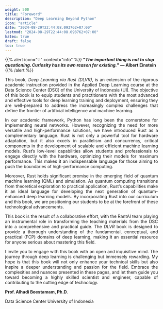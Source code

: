 ```yaml
---
weight: 500
title: "Foreword"
description: "Deep Learning Beyond Python"
icon: "article"
date: "2024-08-29T22:44:08.093762+07:00"
lastmod: "2024-08-29T22:44:08.093762+07:00"
katex: true
draft: false
toc: true
---
```

{{% alert icon="💡" context="info" %}}
<strong>"<em>The important thing is not to stop questioning. Curiosity has its own reason for existing.</em>" — Albert Einstein</strong>
{{% /alert %}}

<p style="text-align: justify;">
This book, <em>Deep Learning via Rust (DLVR)</em>, is an extension of the rigorous academic instruction provided in the Applied Deep Learning course at the Data Science Center (DSC) of the University of Indonesia (UI). The objective of this book is to equip students and practitioners with the most advanced and effective tools for deep learning training and deployment, ensuring they are well-prepared to address the increasingly complex challenges that define the frontier of artificial intelligence and machine learning.
</p>

<p style="text-align: justify;">
In our academic framework, Python has long been the cornerstone for implementing neural networks. However, recognizing the need for more versatile and high-performance solutions, we have introduced Rust as a complementary language. Rust is not only a powerful tool for hardware adaptation, but it also excels in parallelism and concurrency, critical components in the development of scalable and efficient machine learning models. Rust’s low-level capabilities allow students and professionals to engage directly with the hardware, optimizing their models for maximum performance. This makes it an indispensable language for those aiming to push the boundaries of high-performance computing.
</p>

<p style="text-align: justify;">
Moreover, Rust holds significant promise in the emerging field of quantum machine learning (QML) and simulation. As quantum computing transitions from theoretical exploration to practical application, Rust’s capabilities make it an ideal language for developing the next generation of quantum-enhanced deep learning models. By incorporating Rust into our curriculum and this book, we are positioning our students to be at the forefront of these technological advancements.
</p>

<p style="text-align: justify;">
This book is the result of a collaborative effort, with the RantAI team playing an instrumental role in transforming the teaching materials from the DSC into a comprehensive and practical guide. The <em>DLVR</em> book is designed to provide a thorough understanding of the fundamental, conceptual, and practical (FCP) domains of deep learning, making it an essential resource for anyone serious about mastering this field.
</p>

<p style="text-align: justify;">
I invite you to engage with this book with an open and inquisitive mind. The journey through deep learning is challenging but immensely rewarding. My hope is that this book will not only enhance your technical skills but also inspire a deeper understanding and passion for the field. Embrace the complexities and nuances presented in these pages, and let them guide you toward becoming a highly skilled scientist and engineer, capable of contributing to the cutting edge of technology.
</p>

<p style="text-align: justify;">
<strong>Prof. Alhadi Boestamam, Ph.D</strong>.
</p>

<p style="text-align: justify;">
Data Science Center University of Indonesia
</p>

